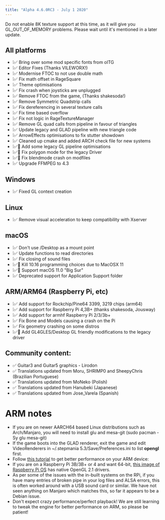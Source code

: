 ```yaml
---
title: "Alpha 4.6.0RC3 - July 1 2020"
---
```


Do not enable 8K texture support at this time, as it will give you GL\_OUT\_OF\_MEMORY problems. Please wait until it's mentioned in a later update.

All platforms
-------------

*   ❕✅ Bring over some mod specific fonts from oITG
*   ❕✅ Editor Fixes (Thanks VILEWORX!)
*   ❕✅ Modernise FTOC to not use double math
*   ❕✅ Fix math offset in RageSquare
*   ❕✅ Theme optimisations
*   ❕✅ Fix crash when joysticks are unplugged
*   ❕✅ Remove FTOC from the game, (Thanks shakesoda!)
*   ❕✅ Remove Symmetric Quadstrip calls
*   ❕✅ Fix dereferencing in several texture calls
*   ❕✅ Fix time based overflow
*   ❕✅ Fix not logic in RageTextureManager
*   ❕✅ Remove GL quad calls from pipeline in favour of triangles
*   ❕✅ Update legacy and GLAD pipeline with new triangle code
*   ❕✅ ArrowEffects optimisations to fix stutter showdown
*   ❕✅ Cleaned up cmake and added ARCH check file for new systems
*   ❕✅🐲 Add some legacy GL pipeline optimisations
*   ❕✅🐲 Fix polygon mode for the legacy Driver
*   ❕✅🐲 Fix blendmode crash on modfiles
*   ❕✅ Upgrade FFMPEG to 4.3

Windows
-------

*   ❕✅ Fixed GL context creation

Linux
-----

*   ❕✅ Remove visual acceleration to keep compatibility with Xserver

macOS
-----

*   ❕✅ Don't use /Desktop as a mount point
*   ❕✅ Update functions to read directories
*   ❕✅ Fix closing of sound files
*   ❕✅🐲 Kill 10.16 programming choices due to MacOSX 11
*   ❕✅🐲 Support macOS 11.0 "Big Sur"
*   ❕✅ Deprecated support for Application Support folder

ARM/ARM64 (Raspberry Pi, etc)
-----------------------------

*   ❕✅ Add support for Rockchip/Pine64 3399, 3219 chips (arm64)
*   ❕✅ Add support for Raspberry Pi 4,3B+ (thanks shakesoda, Jousway)
*   ❕✅ Add support for armhf Raspberry Pi 2/3/3b+
*   ❕✅ Fix Bone and Models causing a crash on the Pi
*   ❕✅ Fix geometry crashing on some distros
*   ❕✅🐲 Add GL4GLES/Desktop GL friendly modifications to the legacy driver

Community content:
------------------

*   ✅ Guitar3 and Guitar5 graphics - Lirodon
*   ✅ Translations updated from Moru, SHRIMP0 and SheepyChris (Brazilian Portuguese)
*   ✅ Translations updated from MoNeko (Polish)
*   ✅ Translations updated from Hanubeki (Japanese)
*   ✅ Translations updated from Jose\_Varela (Spanish)

ARM notes
=========

*   If you are on newer AARCH64 based Linux distributions such as Arch/Manjaro, you will need to install glu and mesa-git (sudo pacman -Sy glu mesa-git)
*   If the game boots into the GLAD renderer, exit the game and edit VideoRenderers in ~/.stepmania 5.3/Save/Preferences.ini to list **opengl** first.
*   Follow [this tutorial](https://forum.armbian.com/topic/8352-tutorial-opengl-apps-on-opengl-es-gl4es) to get better performance on your ARM device:
*   If you are on a Raspberry Pi 3B/3B+ or 4 and want 64-bit, [this image of Raspberry Pi OS](http://downloads.raspberrypi.org/raspios_arm64/images/raspios_arm64-2020-05-28/) has native OpenGL 2.1 drivers.
*   As per some of the issues with the in-built systems on the RPi, if you have many entries of broken pipe in your log files and ALSA errors, this is often worked around with a USB sound card or similar. We have not seen anything on Manjaro which matches this, so far it appears to be a Debian issue.
*   Don't expect crazy performance/perfect playback! We are still learning to tweak the engine for better performance on ARM, so please be patient!